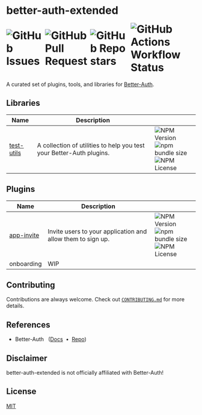<h1>
    <span>better-auth-extended</span>
     <div style="display:flex;align-items:center;gap:0.5rem;margin-top:1rem;margin-bottom:0.5rem" aria-hidden="true">
        <img alt="GitHub Issues" src="https://img.shields.io/github/issues/jslno/better-auth-extended?style=flat-square">
        <img alt="GitHub Pull Request" src="https://img.shields.io/github/issues-pr/jslno/better-auth-extended?style=flat-square">
        <img alt="GitHub Repo stars" src="https://img.shields.io/github/stars/jslno/better-auth-extended?style=flat-square">
        <img alt="GitHub Actions Workflow Status" src="https://img.shields.io/github/actions/workflow/status/jslno/better-auth-extended/ci.yml?branch=main&style=flat-square">
    </div>
</h1>

A curated set of plugins, tools, and libraries for [Better-Auth][better-auth-repo].

## Libraries

| Name                     | Description                                                          |                                                                                                                                                               |
| ------------------------ | -------------------------------------------------------------------- | ------------------------------------------------------------------------------------------------------------------------------------------------------------- |
| [test-utils][test-utils] | A collection of utilities to help you test your Better-Auth plugins. | ![NPM Version][test-utils-shield-npm-version] <br/> ![npm bundle size][test-utils-shield-npm-bundle-size] <br/> ![NPM License][test-utils-shield-npm-license] |

## Plugins

| Name                     | Description                                                 |                                                                                                                                                               |
| ------------------------ | ----------------------------------------------------------- | ------------------------------------------------------------------------------------------------------------------------------------------------------------- |
| [app-invite][app-invite] | Invite users to your application and allow them to sign up. | ![NPM Version][app-invite-shield-npm-version] <br/> ![npm bundle size][app-invite-shield-npm-bundle-size] <br/> ![NPM License][app-invite-shield-npm-license] |
| onboarding               | WIP                                                         |                                                                                                                                                               |

## Contributing

Contributions are always welcome. Check out [`CONTRIBUTING.md`](CONTRIBUTING.md) for more details.

## References

- Better-Auth &nbsp;&nbsp;([Docs][better-auth-docs] &nbsp;&bull;&nbsp; [Repo][better-auth-repo])

## Disclaimer

better-auth-extended is not officially affiliated with Better-Auth!

## License

[MIT](LICENSE.md)

[test-utils]: packages/libraries/test-utils
[test-utils-shield-npm-version]: https://img.shields.io/npm/v/@better-auth-extended/test-utils?style=flat-square
[test-utils-shield-npm-bundle-size]: https://img.shields.io/bundlephobia/min/@better-auth-extended/test-utils?style=flat-square
[test-utils-shield-npm-license]: https://img.shields.io/npm/l/@better-auth-extended/test-utils?style=flat-square
[app-invite]: packages/plugins/app-invite
[app-invite-shield-npm-version]: https://img.shields.io/npm/v/@better-auth-extended/app-invite?style=flat-square
[app-invite-shield-npm-bundle-size]: https://img.shields.io/bundlephobia/min/@better-auth-extended/app-invite?style=flat-square
[app-invite-shield-npm-license]: https://img.shields.io/npm/l/@better-auth-extended/app-invite?style=flat-square
[better-auth-docs]: https://better-auth.com
[better-auth-repo]: https://github.com/better-auth/better-auth
